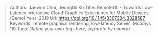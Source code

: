 > Authors: Jaewon Choi, JeongGil Ko
> Title: RemoteGL - Towards Low-Latency Interactive Cloud Graphics Experience for Mobile Devices (Demo)
> Year: 2019
> Url: https://doi.org/10.1145/3307334.3328587
> Keywords: remote graphics rendering, low-latency
> Series: MobiSys '19
> Tags: *Define your own tags here, separate by comma*